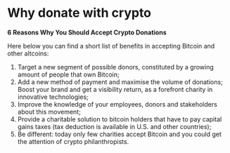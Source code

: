 # Why donate with crypto

**6 Reasons Why You Should Accept Crypto Donations**&#x20;

Here below you can find a short list of benefits in accepting Bitcoin and other altcoins:&#x20;

1. Target a new segment of possible donors, constituted by a growing amount of people that own Bitcoin;&#x20;
2. Add a new method of payment and maximise the volume of donations; Boost your brand and get a visibility return, as a forefront charity in innovative technologies;&#x20;
3. Improve the knowledge of your employees, donors and stakeholders about this movement;&#x20;
4. Provide a charitable solution to bitcoin holders that have to pay capital gains taxes (tax deduction is available in U.S. and other countries);&#x20;
5. Be different: today only few charities accept Bitcoin and you could get the attention of crypto philanthropists.
